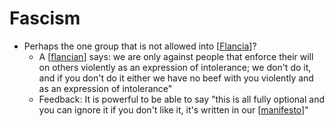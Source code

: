 # Fascism

- Perhaps the one group that is not allowed into [[Flancia]]?
  - A [[flancian]] says: we are only against people that enforce their will on others violently as an expression of intolerance; we don't do it, and if you don't do it either we have no beef with you violently and as an expression of intolerance"
  - Feedback: It is powerful to be able to say "this is all fully optional and you can ignore it if you don't like it, it's written in our [[manifesto]]"

[//begin]: # "Autogenerated link references for markdown compatibility"
[Flancia]: flancia "Flancia"
[flancian]: flancian "Flancian"
[manifesto]: manifesto "Manifesto"
[//end]: # "Autogenerated link references"